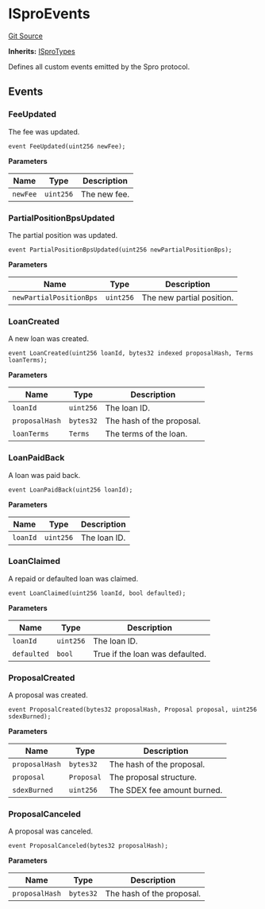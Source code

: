 # ISproEvents
[Git Source](https://github.com/SmarDex-Ecosystem/spro-contracts/blob/b818fd0bfa6775908ae9ca2555b57c4ae28c9b28/src/interfaces/ISproEvents.sol)

**Inherits:**
[ISproTypes](/src/interfaces/ISproTypes.sol/interface.ISproTypes.md)

Defines all custom events emitted by the Spro protocol.


## Events
### FeeUpdated
The fee was updated.


```solidity
event FeeUpdated(uint256 newFee);
```

**Parameters**

|Name|Type|Description|
|----|----|-----------|
|`newFee`|`uint256`|The new fee.|

### PartialPositionBpsUpdated
The partial position was updated.


```solidity
event PartialPositionBpsUpdated(uint256 newPartialPositionBps);
```

**Parameters**

|Name|Type|Description|
|----|----|-----------|
|`newPartialPositionBps`|`uint256`|The new partial position.|

### LoanCreated
A new loan was created.


```solidity
event LoanCreated(uint256 loanId, bytes32 indexed proposalHash, Terms loanTerms);
```

**Parameters**

|Name|Type|Description|
|----|----|-----------|
|`loanId`|`uint256`|The loan ID.|
|`proposalHash`|`bytes32`|The hash of the proposal.|
|`loanTerms`|`Terms`|The terms of the loan.|

### LoanPaidBack
A loan was paid back.


```solidity
event LoanPaidBack(uint256 loanId);
```

**Parameters**

|Name|Type|Description|
|----|----|-----------|
|`loanId`|`uint256`|The loan ID.|

### LoanClaimed
A repaid or defaulted loan was claimed.


```solidity
event LoanClaimed(uint256 loanId, bool defaulted);
```

**Parameters**

|Name|Type|Description|
|----|----|-----------|
|`loanId`|`uint256`|The loan ID.|
|`defaulted`|`bool`|True if the loan was defaulted.|

### ProposalCreated
A proposal was created.


```solidity
event ProposalCreated(bytes32 proposalHash, Proposal proposal, uint256 sdexBurned);
```

**Parameters**

|Name|Type|Description|
|----|----|-----------|
|`proposalHash`|`bytes32`|The hash of the proposal.|
|`proposal`|`Proposal`|The proposal structure.|
|`sdexBurned`|`uint256`|The SDEX fee amount burned.|

### ProposalCanceled
A proposal was canceled.


```solidity
event ProposalCanceled(bytes32 proposalHash);
```

**Parameters**

|Name|Type|Description|
|----|----|-----------|
|`proposalHash`|`bytes32`|The hash of the proposal.|

